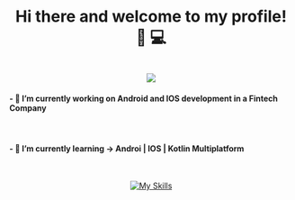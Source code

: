 <div align="center">
  <h1 align="center">
    Hi there and welcome to my profile! 📱 💻
  </h1>
<div/>
<br>

<img src="https://github.com/njm181/njm181/assets/42520564/774a0f03-4ed3-4a44-8df4-ba16e4919094">

<br>

<div align="left">
<h4>- 🔭 I’m currently working on Android and IOS development in a Fintech Company</h4>
<br>
<h4>- 🌱 I’m currently learning -> Androi | IOS | Kotlin Multiplatform </h4>
</div>
<br>

[![My Skills](https://skillicons.dev/icons?i=kotlin,swift)](https://skillicons.dev)

<!--
**njm181/njm181** is a ✨ _special_ ✨ repository because its `README.md` (this file) appears on your GitHub profile.

Here are some ideas to get you started:

- 🔭 I’m currently working on ...
- 🌱 I’m currently learning ...
- 👯 I’m looking to collaborate on ...
- 🤔 I’m looking for help with ...
- 💬 Ask me about ...
- 📫 How to reach me: ...
- 😄 Pronouns: ...
- ⚡ Fun fact: ...
-->
